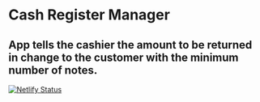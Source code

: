 # Cash Register Manager

## App tells the cashier the amount to be returned in change to the customer with the minimum number of notes.

[![Netlify Status](https://api.netlify.com/api/v1/badges/a0f196d2-1064-436e-b767-acf0cb1df54a/deploy-status)](https://app.netlify.com/sites/cash-register-manager04/deploys)
